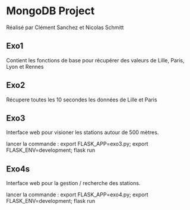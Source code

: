 # MongoDB Project

Réalisé par Clément Sanchez et Nicolas Schmitt

## Exo1

Contient les fonctions de base pour récupérer des valeurs de Lille, Paris, Lyon et Rennes

## Exo2 

Récupere toutes les 10 secondes les données de Lille et Paris

## Exo3 

Interface web pour visioner les stations autour de 500 mètres.

lancer la commande :
    export FLASK_APP=exo3.py;
    export FLASK_ENV=development;
    flask run

## Exo4s

Interface web pour la gestion / recherche des stations.

lancer la commande :
    export FLASK_APP=exo4.py;
    export FLASK_ENV=development;
    flask run